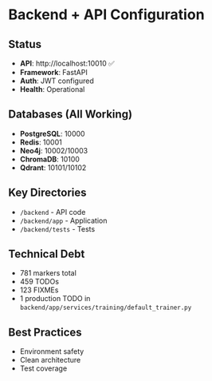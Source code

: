 # Backend + API Configuration

## Status
- **API**: http://localhost:10010 ✅
- **Framework**: FastAPI
- **Auth**: JWT configured
- **Health**: Operational

## Databases (All Working)
- **PostgreSQL**: 10000
- **Redis**: 10001
- **Neo4j**: 10002/10003
- **ChromaDB**: 10100
- **Qdrant**: 10101/10102

## Key Directories
- `/backend` - API code
- `/backend/app` - Application
- `/backend/tests` - Tests

## Technical Debt
- 781 markers total
- 459 TODOs
- 123 FIXMEs
- 1 production TODO in `backend/app/services/training/default_trainer.py`

## Best Practices
- Environment safety
- Clean architecture
- Test coverage